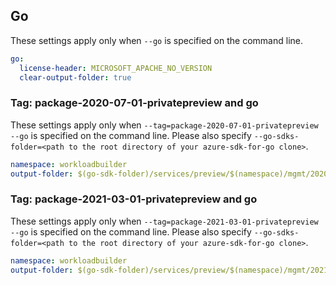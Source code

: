 ## Go

These settings apply only when `--go` is specified on the command line.

```yaml $(go)
go:
  license-header: MICROSOFT_APACHE_NO_VERSION
  clear-output-folder: true
```
### Tag: package-2020-07-01-privatepreview and go

These settings apply only when `--tag=package-2020-07-01-privatepreview --go` is specified on the command line.
Please also specify `--go-sdks-folder=<path to the root directory of your azure-sdk-for-go clone>`.

```yaml $(tag) == 'package-2020-07-01-privatepreview' && $(go)
namespace: workloadbuilder
output-folder: $(go-sdk-folder)/services/preview/$(namespace)/mgmt/2020-07-01-privatepreview/$(namespace)
```

### Tag: package-2021-03-01-privatepreview and go

These settings apply only when `--tag=package-2021-03-01-privatepreview --go` is specified on the command line.
Please also specify `--go-sdks-folder=<path to the root directory of your azure-sdk-for-go clone>`.

```yaml $(tag) == 'package-2021-03-01-privatepreview' && $(go)
namespace: workloadbuilder
output-folder: $(go-sdk-folder)/services/preview/$(namespace)/mgmt/2021-03-01-privatepreview/$(namespace)
```